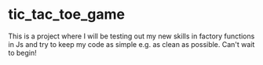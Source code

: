 # tic_tac_toe_game
This is a project where I will be testing out my new skills in factory functions in Js and
try to keep my code as simple e.g. as clean as possible. Can't wait to begin!
